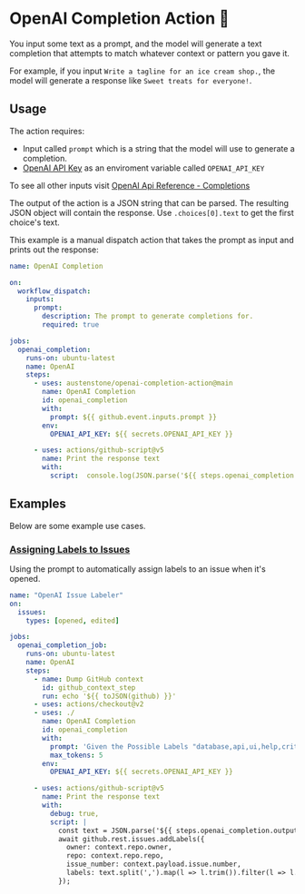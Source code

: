 # OpenAI Completion Action 🤖
You input some text as a prompt, and the model will generate a text completion that attempts to match whatever context or pattern you gave it.

For example, if you input
`Write a tagline for an ice cream shop.`, the model will generate a response like `Sweet treats for everyone!`.

## Usage
The action requires: 
- Input called `prompt` which is a string that the model will use to generate a completion.
- [OpenAI API Key](https://beta.openai.com/account/api-keys) as an enviroment variable called `OPENAI_API_KEY`

To see all other inputs visit [OpenAI Api Reference - Completions](https://beta.openai.com/docs/api-reference/completions/create)

The output of the action is a JSON string that can be parsed. The resulting JSON object will contain the response. Use `.choices[0].text` to get the first choice's text.

This example is a manual dispatch action that takes the prompt as input and prints out the response:
```yml
name: OpenAI Completion

on:
  workflow_dispatch:
    inputs:
      prompt:
        description: The prompt to generate completions for.
        required: true

jobs:
  openai_completion:
    runs-on: ubuntu-latest
    name: OpenAI
    steps:
      - uses: austenstone/openai-completion-action@main
        name: OpenAI Completion
        id: openai_completion
        with:
          prompt: ${{ github.event.inputs.prompt }}
        env:
          OPENAI_API_KEY: ${{ secrets.OPENAI_API_KEY }}

      - uses: actions/github-script@v5
        name: Print the response text
        with:
          script:  console.log(JSON.parse('${{ steps.openai_completion.outputs.response }}').choices[0].text)
```

## Examples
Below are some example use cases.

### [Assigning Labels to Issues](https://github.com/austenstone/openai-completion-action/blob/main/.github/workflows/issue-labeler.yml)
Using the prompt to automatically assign labels to an issue when it's opened.

```yml
name: "OpenAI Issue Labeler"
on:
  issues:
    types: [opened, edited]

jobs:
  openai_completion_job:
    runs-on: ubuntu-latest
    name: OpenAI
    steps:
      - name: Dump GitHub context
        id: github_context_step
        run: echo '${{ toJSON(github) }}'
      - uses: actions/checkout@v2
      - uses: ./
        name: OpenAI Completion
        id: openai_completion
        with:
          prompt: 'Given the Possible Labels "database,api,ui,help,critical,permission,feature,bug,cleanup,algo,funny,idea" what are the best 3 labels for "${{ github.event.issue.title }}" and "${{ github.event.issue.body }}" in a csv list?'
          max_tokens: 5
        env:
          OPENAI_API_KEY: ${{ secrets.OPENAI_API_KEY }}

      - uses: actions/github-script@v5
        name: Print the response text
        with:
          debug: true,
          script: |
            const text = JSON.parse('${{ steps.openai_completion.outputs.response }}').choices[0].text
            await github.rest.issues.addLabels({
              owner: context.repo.owner,
              repo: context.repo.repo,
              issue_number: context.payload.issue.number,
              labels: text.split(',').map(l => l.trim()).filter(l => l.length > 0)
            });
```